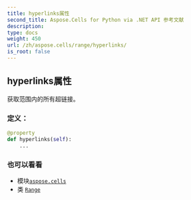 ```yaml
---
title: hyperlinks属性
second_title: Aspose.Cells for Python via .NET API 参考文献
description:
type: docs
weight: 450
url: /zh/aspose.cells/range/hyperlinks/
is_root: false
---
```

## hyperlinks属性

获取范围内的所有超链接。
### 定义：
```python
@property
def hyperlinks(self):
    ...
```

### 也可以看看
* 模块[`aspose.cells`](../../)
* 类 [`Range`](/cells/python-net/zh/aspose.cells/range)
